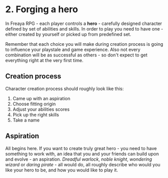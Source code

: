 # 2. Forging a hero

In Freaya RPG - each player controls a **hero** - carefully designed character defined by set of abilities and skills. In order to play you need to have one - either created by yourself or picked up from predefined set.

Remember that each choice you will make during creation process is going to influence your playstale and game experience. Also not every combination will be as successful as others - so don't expect to get everything right at the very first time.

## Creation process

Character creation process should roughly look like this:
1. Came up with an aspiration
3. Choose fitting origin
4. Adjust your abilities scores
5. Pick up the right skills
6. Take a name

## Aspiration
All begins here. If you want to create truly great hero - you need to have something to work with, an idea that you and your friends can build upon and evolve - an aspiration. *Dreadful warlock*, *noble knight*, *wondering wizard* or *daring pirate* - all would do, all roughly describe who would you like your hero to be, and how you would like to play it.
